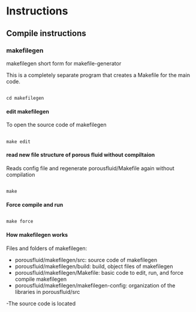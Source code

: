 # Instructions
## Compile instructions
### makefilegen
makefilegen short form for makefile-generator

This is a completely separate program that creates a Makefile for the main code.

##
	cd makefilegen

#### edit makefilegen
To open the source code of makefilegen
##
	make edit

#### read new file structure of porous fluid without compiltaion
Reads config file and regenerate porousfluid/Makefile again without compilation
##
	make

#### Force compile and run
##
	make force


#### How makefilegen works
Files and folders of makefilegen:
- porousfluid/makefilegen/src: source code of makefilegen
- porousfluid/makefilegen/build: build, object files of makefilegen
- porousfluid/makefilegen/Makefile: basic code to edit, run, and force compile makefilegen
- porousfluid/makefilegen/makefilegen-config: organization of the libraries in porousfluid/src

-The source code is located




